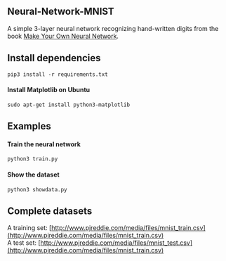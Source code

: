 ## Neural-Network-MNIST
A simple 3-layer neural network recognizing hand-written digits from the book [Make Your Own Neural Network](https://books.google.pl/books/about/Make_Your_Own_Neural_Network.html?id=Zli_jwEACAAJ&redir_esc=y).

## Install dependencies
```
pip3 install -r requirements.txt
```
#### Install Matplotlib on Ubuntu
```
sudo apt-get install python3-matplotlib
```

## Examples
#### Train the neural network
```
python3 train.py
```
#### Show the dataset
```
python3 showdata.py
```
## Complete datasets
A training set: [http://www.pjreddie.com/media/files/mnist_train.csv](http://www.pjreddie.com/media/files/mnist_train.csv)  
A test set: [http://www.pjreddie.com/media/files/mnist_test.csv](http://www.pjreddie.com/media/files/mnist_train.csv)
